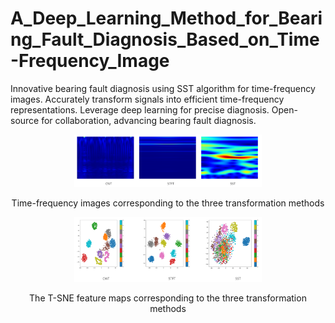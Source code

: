 # A_Deep_Learning_Method_for_Bearing_Fault_Diagnosis_Based_on_Time-Frequency_Image
Innovative bearing fault diagnosis using SST algorithm for time-frequency images. Accurately transform signals into efficient time-frequency representations. Leverage deep learning for precise diagnosis. Open-source for collaboration, advancing bearing fault diagnosis.


<div style="flex:1; text-align:center;">
    <img src="readme_pic/3methods.png" alt="图片1描述" width="300">
    <p>Time-frequency images corresponding to the three transformation methods</p>
</div>

<div style="flex:1; text-align:center;">
    <img src="readme_pic/3tsne.png" alt="图片1描述" width="300">
    <p>The T-SNE feature maps corresponding to the three transformation methods</p>
</div>
